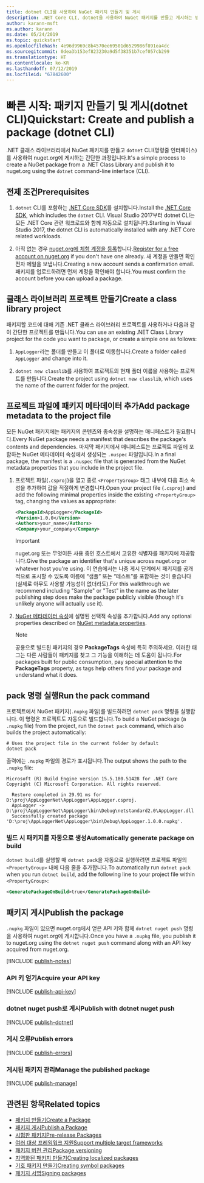 ```yaml
---
title: dotnet CLI를 사용하여 NuGet 패키지 만들기 및 게시
description: .NET Core CLI, dotnet을 사용하여 NuGet 패키지를 만들고 게시하는 방법에 대한 연습 자습서입니다.
author: karann-msft
ms.author: karann
ms.date: 05/24/2019
ms.topic: quickstart
ms.openlocfilehash: 4e96d9969c8b4570ee69501d6529986f891ea4dc
ms.sourcegitcommit: 0dea3b153ef823230a9d5f38351b7cef057cb299
ms.translationtype: HT
ms.contentlocale: ko-KR
ms.lasthandoff: 07/12/2019
ms.locfileid: "67842600"
---
```

# <a name="quickstart-create-and-publish-a-package-dotnet-cli"></a><span data-ttu-id="f5a35-103">빠른 시작: 패키지 만들기 및 게시(dotnet CLI)</span><span class="sxs-lookup"><span data-stu-id="f5a35-103">Quickstart: Create and publish a package (dotnet CLI)</span></span>

<span data-ttu-id="f5a35-104">.NET 클래스 라이브러리에서 NuGet 패키지를 만들고 `dotnet` CLI(명령줄 인터페이스)를 사용하여 nuget.org에 게시하는 간단한 과정입니다.</span><span class="sxs-lookup"><span data-stu-id="f5a35-104">It's a simple process to create a NuGet package from a .NET Class Library and publish it to nuget.org using the `dotnet` command-line interface (CLI).</span></span>

## <a name="prerequisites"></a><span data-ttu-id="f5a35-105">전제 조건</span><span class="sxs-lookup"><span data-stu-id="f5a35-105">Prerequisites</span></span>

1. <span data-ttu-id="f5a35-106">`dotnet` CLI를 포함하는 [.NET Core SDK](https://www.microsoft.com/net/download/)를 설치합니다.</span><span class="sxs-lookup"><span data-stu-id="f5a35-106">Install the [.NET Core SDK](https://www.microsoft.com/net/download/), which includes the `dotnet` CLI.</span></span> <span data-ttu-id="f5a35-107">Visual Studio 2017부터 dotnet CLI는 모든 .NET Core 관련 워크로드와 함께 자동으로 설치됩니다.</span><span class="sxs-lookup"><span data-stu-id="f5a35-107">Starting in Visual Studio 2017, the dotnet CLI is automatically installed with any .NET Core related workloads.</span></span>

1. <span data-ttu-id="f5a35-108">아직 없는 경우 [nuget.org에 체험 계정을 등록](https://www.nuget.org/users/account/LogOn?returnUrl=%2F)합니다.</span><span class="sxs-lookup"><span data-stu-id="f5a35-108">[Register for a free account on nuget.org](https://www.nuget.org/users/account/LogOn?returnUrl=%2F) if you don't have one already.</span></span> <span data-ttu-id="f5a35-109">새 계정을 만들면 확인 전자 메일을 보냅니다.</span><span class="sxs-lookup"><span data-stu-id="f5a35-109">Creating a new account sends a confirmation email.</span></span> <span data-ttu-id="f5a35-110">패키지를 업로드하려면 먼저 계정을 확인해야 합니다.</span><span class="sxs-lookup"><span data-stu-id="f5a35-110">You must confirm the account before you can upload a package.</span></span>

## <a name="create-a-class-library-project"></a><span data-ttu-id="f5a35-111">클래스 라이브러리 프로젝트 만들기</span><span class="sxs-lookup"><span data-stu-id="f5a35-111">Create a class library project</span></span>

<span data-ttu-id="f5a35-112">패키지할 코드에 대해 기존 .NET 클래스 라이브러리 프로젝트를 사용하거나 다음과 같이 간단한 프로젝트를 만듭니다.</span><span class="sxs-lookup"><span data-stu-id="f5a35-112">You can use an existing .NET Class Library project for the code you want to package, or create a simple one as follows:</span></span>

1. <span data-ttu-id="f5a35-113">`AppLogger`라는 폴더를 만들고 이 폴더로 이동합니다.</span><span class="sxs-lookup"><span data-stu-id="f5a35-113">Create a folder called `AppLogger` and change into it.</span></span>

1. <span data-ttu-id="f5a35-114">`dotnet new classlib`를 사용하여 프로젝트의 현재 폴더 이름을 사용하는 프로젝트를 만듭니다.</span><span class="sxs-lookup"><span data-stu-id="f5a35-114">Create the project using `dotnet new classlib`, which uses the name of the current folder for the project.</span></span>

## <a name="add-package-metadata-to-the-project-file"></a><span data-ttu-id="f5a35-115">프로젝트 파일에 패키지 메타데이터 추가</span><span class="sxs-lookup"><span data-stu-id="f5a35-115">Add package metadata to the project file</span></span>

<span data-ttu-id="f5a35-116">모든 NuGet 패키지에는 패키지의 콘텐츠와 종속성을 설명하는 매니페스트가 필요합니다.</span><span class="sxs-lookup"><span data-stu-id="f5a35-116">Every NuGet package needs a manifest that describes the package's contents and dependencies.</span></span> <span data-ttu-id="f5a35-117">마지막 패키지에서 매니페스트는 프로젝트 파일에 포함하는 NuGet 메타데이터 속성에서 생성되는 `.nuspec` 파일입니다.</span><span class="sxs-lookup"><span data-stu-id="f5a35-117">In a final package, the manifest is a `.nuspec` file that is generated from the NuGet metadata properties that you include in the project file.</span></span>

1. <span data-ttu-id="f5a35-118">프로젝트 파일(`.csproj`)을 열고 종료 `<PropertyGroup>` 태그 내부에 다음 최소 속성을 추가하여 값을 적절하게 변경합니다.</span><span class="sxs-lookup"><span data-stu-id="f5a35-118">Open your project file (`.csproj`) and add the following minimal properties inside the existing `<PropertyGroup>` tag, changing the values as appropriate:</span></span>

    ```xml
    <PackageId>AppLogger</PackageId>
    <Version>1.0.0</Version>
    <Authors>your_name</Authors>
    <Company>your_company</Company>
    ```

    > [!Important]
    > <span data-ttu-id="f5a35-119">nuget.org 또는 무엇이든 사용 중인 호스트에서 고유한 식별자를 패키지에 제공합니다.</span><span class="sxs-lookup"><span data-stu-id="f5a35-119">Give the package an identifier that's unique across nuget.org or whatever host you're using.</span></span> <span data-ttu-id="f5a35-120">이 연습에서는 나중 게시 단계에서 패키지를 공개적으로 표시할 수 있도록 이름에 “샘플” 또는 “테스트”를 포함하는 것이 좋습니다(실제로 아무도 사용할 가능성이 없더라도).</span><span class="sxs-lookup"><span data-stu-id="f5a35-120">For this walkthrough we recommend including "Sample" or "Test" in the name as the later publishing step does make the package publicly visible (though it's unlikely anyone will actually use it).</span></span>

1. <span data-ttu-id="f5a35-121">[NuGet 메타데이터 속성](/dotnet/core/tools/csproj#nuget-metadata-properties)에 설명된 선택적 속성을 추가합니다.</span><span class="sxs-lookup"><span data-stu-id="f5a35-121">Add any optional properties described on [NuGet metadata properties](/dotnet/core/tools/csproj#nuget-metadata-properties).</span></span>

    > [!Note]
    > <span data-ttu-id="f5a35-122">공용으로 빌드된 패키지의 경우 **PackageTags** 속성에 특히 주의하세요. 이러한 태그는 다른 사람들이 패키지를 찾고 그 기능을 이해하는 데 도움이 됩니다.</span><span class="sxs-lookup"><span data-stu-id="f5a35-122">For packages built for public consumption, pay special attention to the **PackageTags** property, as tags help others find your package and understand what it does.</span></span>

## <a name="run-the-pack-command"></a><span data-ttu-id="f5a35-123">pack 명령 실행</span><span class="sxs-lookup"><span data-stu-id="f5a35-123">Run the pack command</span></span>

<span data-ttu-id="f5a35-124">프로젝트에서 NuGet 패키지(`.nupkg` 파일)를 빌드하려면 `dotnet pack` 명령을 실행합니다. 이 명령은 프로젝트도 자동으로 빌드합니다.</span><span class="sxs-lookup"><span data-stu-id="f5a35-124">To build a NuGet package (a `.nupkg` file) from the project, run the `dotnet pack` command, which also builds the project automatically:</span></span>

```cli
# Uses the project file in the current folder by default
dotnet pack
```

<span data-ttu-id="f5a35-125">출력에는 `.nupkg` 파일의 경로가 표시됩니다.</span><span class="sxs-lookup"><span data-stu-id="f5a35-125">The output shows the path to the `.nupkg` file:</span></span>

```output
Microsoft (R) Build Engine version 15.5.180.51428 for .NET Core
Copyright (C) Microsoft Corporation. All rights reserved.

  Restore completed in 29.91 ms for D:\proj\AppLoggerNet\AppLogger\AppLogger.csproj.
  AppLogger -> D:\proj\AppLoggerNet\AppLogger\bin\Debug\netstandard2.0\AppLogger.dll
  Successfully created package 'D:\proj\AppLoggerNet\AppLogger\bin\Debug\AppLogger.1.0.0.nupkg'.
```

### <a name="automatically-generate-package-on-build"></a><span data-ttu-id="f5a35-126">빌드 시 패키지를 자동으로 생성</span><span class="sxs-lookup"><span data-stu-id="f5a35-126">Automatically generate package on build</span></span>

<span data-ttu-id="f5a35-127">`dotnet build`를 실행할 때 `dotnet pack`을 자동으로 실행하려면 프로젝트 파일의 `<PropertyGroup>` 내에 다음 줄을 추가합니다.</span><span class="sxs-lookup"><span data-stu-id="f5a35-127">To automatically run `dotnet pack` when you run `dotnet build`, add the following line to your project file within `<PropertyGroup>`:</span></span>

```xml
<GeneratePackageOnBuild>true</GeneratePackageOnBuild>
```

## <a name="publish-the-package"></a><span data-ttu-id="f5a35-128">패키지 게시</span><span class="sxs-lookup"><span data-stu-id="f5a35-128">Publish the package</span></span>

<span data-ttu-id="f5a35-129">`.nupkg` 파일이 있으면 nuget.org에서 얻은 API 키와 함께 `dotnet nuget push` 명령을 사용하여 nuget.org에 게시합니다.</span><span class="sxs-lookup"><span data-stu-id="f5a35-129">Once you have a `.nupkg` file, you publish it to nuget.org using the `dotnet nuget push` command along with an API key acquired from nuget.org.</span></span>

[!INCLUDE [publish-notes](includes/publish-notes.md)]

### <a name="acquire-your-api-key"></a><span data-ttu-id="f5a35-130">API 키 얻기</span><span class="sxs-lookup"><span data-stu-id="f5a35-130">Acquire your API key</span></span>

[!INCLUDE [publish-api-key](includes/publish-api-key.md)]

### <a name="publish-with-dotnet-nuget-push"></a><span data-ttu-id="f5a35-131">dotnet nuget push로 게시</span><span class="sxs-lookup"><span data-stu-id="f5a35-131">Publish with dotnet nuget push</span></span>

[!INCLUDE [publish-dotnet](includes/publish-dotnet.md)]

### <a name="publish-errors"></a><span data-ttu-id="f5a35-132">게시 오류</span><span class="sxs-lookup"><span data-stu-id="f5a35-132">Publish errors</span></span>

[!INCLUDE [publish-errors](includes/publish-errors.md)]

### <a name="manage-the-published-package"></a><span data-ttu-id="f5a35-133">게시된 패키지 관리</span><span class="sxs-lookup"><span data-stu-id="f5a35-133">Manage the published package</span></span>

[!INCLUDE [publish-manage](includes/publish-manage.md)]

## <a name="related-topics"></a><span data-ttu-id="f5a35-134">관련된 항목</span><span class="sxs-lookup"><span data-stu-id="f5a35-134">Related topics</span></span>

- [<span data-ttu-id="f5a35-135">패키지 만들기</span><span class="sxs-lookup"><span data-stu-id="f5a35-135">Create a Package</span></span>](../create-packages/creating-a-package.md)
- [<span data-ttu-id="f5a35-136">패키지 게시</span><span class="sxs-lookup"><span data-stu-id="f5a35-136">Publish a Package</span></span>](../nuget-org/publish-a-package.md)
- [<span data-ttu-id="f5a35-137">시험판 패키지</span><span class="sxs-lookup"><span data-stu-id="f5a35-137">Pre-release Packages</span></span>](../create-packages/Prerelease-Packages.md)
- [<span data-ttu-id="f5a35-138">여러 대상 프레임워크 지원</span><span class="sxs-lookup"><span data-stu-id="f5a35-138">Support multiple target frameworks</span></span>](../create-packages/supporting-multiple-target-frameworks.md)
- [<span data-ttu-id="f5a35-139">패키지 버전 관리</span><span class="sxs-lookup"><span data-stu-id="f5a35-139">Package versioning</span></span>](../reference/package-versioning.md)
- [<span data-ttu-id="f5a35-140">지역화된 패키지 만들기</span><span class="sxs-lookup"><span data-stu-id="f5a35-140">Creating localized packages</span></span>](../create-packages/creating-localized-packages.md)
- [<span data-ttu-id="f5a35-141">기호 패키지 만들기</span><span class="sxs-lookup"><span data-stu-id="f5a35-141">Creating symbol packages</span></span>](../create-packages/symbol-packages-snupkg.md)
- [<span data-ttu-id="f5a35-142">패키지 서명</span><span class="sxs-lookup"><span data-stu-id="f5a35-142">Signing packages</span></span>](../create-packages/Sign-a-package.md)
